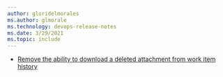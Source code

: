 ```yaml
---
author: gloridelmorales
ms.author: glmorale
ms.technology: devops-release-notes
ms.date: 3/29/2021
ms.topic: include
---
```


- [Remove the ability to download a deleted attachment from work item history](#remove-the-ability-to-download-a-deleted-attachment-from-work-item-history)